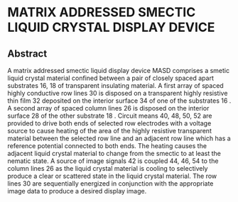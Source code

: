 # MATRIX ADDRESSED SMECTIC LIQUID CRYSTAL DISPLAY DEVICE

## Abstract
A matrix addressed smectic liquid display device MASD comprises a smetic liquid crystal material confined between a pair of closely spaced apart substrates 16, 18 of transparent insulating material. A first array of spaced highly conductive row lines 30 is disposed on a transparent highly resistive thin film 32 deposited on the interior surface 34 of one of the substrates 16 . A second array of spaced column lines 26 is disposed on the interior surface 28 of the other substrate 18 . Circuit means 40, 48, 50, 52 are provided to drive both ends of selected row electrodes with a voltage source to cause heating of the area of the highly resistive transparent material between the selected row line and an adjacent row line which has a reference potential connected to both ends. The heating causes the adjacent liquid crystal material to change from the smectic to at least the nematic state. A source of image signals 42 is coupled 44, 46, 54 to the column lines 26 as the liquid crystal material is cooling to selectively produce a clear or scattered state in the liquid crystal material. The row lines 30 are sequentially energized in conjunction with the appropriate image data to produce a desired display image.